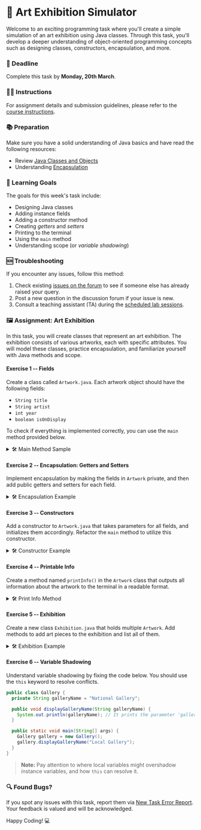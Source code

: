 # 🎨 Art Exhibition Simulator

Welcome to an exciting programming task where you'll create a simple simulation of an art exhibition using Java classes. Through this task, you'll develop a deeper understanding of object-oriented programming concepts such as designing classes, constructors, encapsulation, and more.

### 📅 Deadline
Complete this task by **Monday, 20th March**.

### 👨‍🎓 Instructions
For assignment details and submission guidelines, please refer to the [course instructions](https://example.com/course-instructions#assignments).

### 📚 Preparation
Make sure you have a solid understanding of Java basics and have read the following resources:

- Review [Java Classes and Objects](https://docs.oracle.com/javase/tutorial/java/javaOO/classes.html)
- Understanding [Encapsulation](https://docs.oracle.com/javase/tutorial/java/javaOO/encapsulation.html)

### 🎯 Learning Goals

The goals for this week's task include:
* Designing Java classes
* Adding instance fields
* Adding a constructor method
* Creating *getters* and *setters*
* Printing to the terminal
* Using the `main` method
* Understanding scope (or *variable shadowing*)

### 🆘 Troubleshooting
If you encounter any issues, follow this method:

1. Check existing [issues on the forum](https://example.com/forum/issues) to see if someone else has already raised your query.
2. Post a new question in the discussion forum if your issue is new.
3. Consult a teaching assistant (TA) during the [scheduled lab sessions](https://example.com/labs).

### 🖼️ Assignment: Art Exhibition

In this task, you will create classes that represent an art exhibition. The exhibition consists of various artworks, each with specific attributes. You will model these classes, practice encapsulation, and familiarize yourself with Java methods and scope.

#### Exercise 1 -- Fields
Create a class called `Artwork.java`. Each artwork object should have the following fields:

- `String title`
- `String artist`
- `int year`
- `boolean isOnDisplay`

To check if everything is implemented correctly, you can use the `main` method provided below.

<details>
  <summary> 🛠 Main Method Sample </summary>

  ```java
  public class Artwork {

    // Define your fields here

    public static void main(String[] args) {
      Artwork artwork = new Artwork();

      // Assign values to fields
      artwork.title = "Starry Night";
      artwork.artist = "Vincent van Gogh";
      artwork.year = 1889;
      artwork.isOnDisplay = true;

      // Print the artwork information
      System.out.println("Title: " + artwork.title);
      System.out.println("Artist: " + artwork.artist);
      System.out.println("Year: " + artwork.year);
      System.out.println("Is on display: " + artwork.isOnDisplay);
    }
  }
  ```
</details>

#### Exercise 2 -- Encapsulation: Getters and Setters
Implement encapsulation by making the fields in `Artwork` private, and then add public getters and setters for each field.

<details>
  <summary> 🛠 Encapsulation Example </summary>

  ```java
  private String title;
  private String artist;
  private int year;
  private boolean isOnDisplay;

  public String getTitle() {
    return title;
  }

  public void setTitle(String title) {
    this.title = title;
  }

  // Repeat for other fields...
  ```
</details>

#### Exercise 3 -- Constructors
Add a constructor to `Artwork.java` that takes parameters for all fields, and initializes them accordingly. Refactor the `main` method to utilize this constructor.

<details>
  <summary> 🛠 Constructor Example </summary>

  ```java
  public Artwork(String title, String artist, int year, boolean isOnDisplay) {
    this.title = title;
    this.artist = artist;
    this.year = year;
    this.isOnDisplay = isOnDisplay;
  }
  
  // Main method should now use the constructor to create 'artwork' objects
  Artwork artwork = new Artwork("Starry Night", "Vincent van Gogh", 1889, true);
  ```
</details>

#### Exercise 4 -- Printable Info
Create a method named `printInfo()` in the `Artwork` class that outputs all information about the artwork to the terminal in a readable format.

<details>
  <summary> 🛠 Print Info Method </summary>

  ```java
  public void printInfo() {
    System.out.println("Artwork Details:");
    System.out.println("Title: " + title);
    System.out.println("Artist: " + artist);
    System.out.println("Year: " + year);
    System.out.println("Is on display: " + isOnDisplay);
  }
  ```
</details>

#### Exercise 5 -- Exhibition
Create a new class `Exhibition.java` that holds multiple `Artwork`. Add methods to add art pieces to the exhibition and list all of them.

<details>
  <summary> 🛠 Exhibition Example </summary>

  ```java
  import java.util.ArrayList;

  public class Exhibition {
    private ArrayList<Artwork> artworks;

    public Exhibition() {
      this.artworks = new ArrayList<>();
    }

    public void addArtwork(Artwork art) {
      artworks.add(art);
    }

    public void listArtworks() {
      for (Artwork art : artworks) {
        art.printInfo();
      }
    }
  }
  ```
</details>

#### Exercise 6 -- Variable Shadowing
Understand variable shadowing by fixing the code below. You should use the `this` keyword to resolve conflicts.

```java
public class Gallery {
  private String galleryName = "National Gallery";

  public void displayGalleryName(String galleryName) {
    System.out.println(galleryName); // It prints the parameter 'galleryName', but I want the instance variable
  }

  public static void main(String[] args) {
    Gallery gallery = new Gallery();
    gallery.displayGalleryName("Local Gallery");
  }
}
```

> **Note:** Pay attention to where local variables might overshadow instance variables, and how `this` can resolve it.

### 🔍 Found Bugs?
If you spot any issues with this task, report them via [New Task Error Report](https://example.com/support/new). Your feedback is valued and will be acknowledged.

Happy Coding! 💻